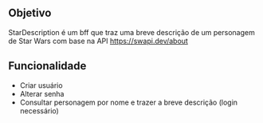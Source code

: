 ## Objetivo
StarDescription é um bff que traz uma breve descrição de um personagem de Star Wars com base na API https://swapi.dev/about

## Funcionalidade
- Criar usuário
- Alterar senha
- Consultar personagem por nome e trazer a breve descrição (login necessário)
